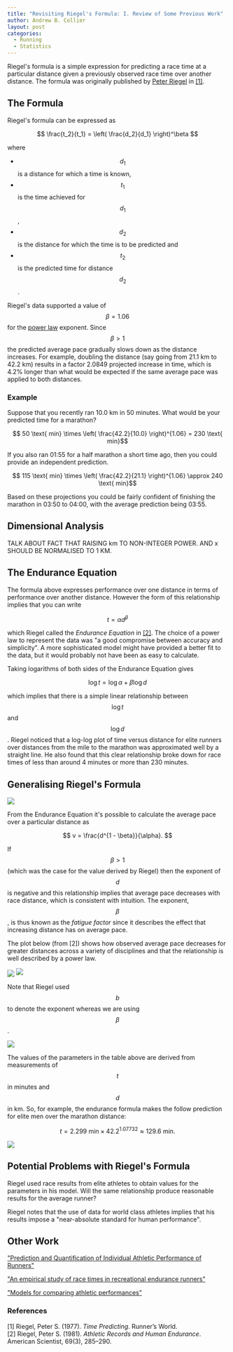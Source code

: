 ```yaml
---
title: "Revisiting Riegel's Formula: I. Review of Some Previous Work"
author: Andrew B. Collier
layout: post
categories:
  - Running
  - Statistics
---
```


Riegel's formula is a simple expression for predicting a race time at a particular distance given a previously observed race time over another distance. The formula was originally published by [Peter Riegel](https://en.wikipedia.org/wiki/Peter_Riegel) in <a href="#riegel_1977">[1]</a>.

## The Formula

Riegel's formula can be expressed as

$$ \frac{t_2}{t_1} = \left( \frac{d_2}{d_1} \right)^\beta $$

where

- $$d_1$$ is a distance for which a time is known,
- $$t_1$$ is the time achieved for $$d_1$$,
- $$d_2$$ is the distance for which the time is to be predicted and
- $$t_2$$ is the predicted time for distance $$d_2$$.

Riegel's data supported a value of $$\beta = 1.06$$ for the [power law](https://en.wikipedia.org/wiki/Power_law) exponent. Since $$\beta > 1$$ the predicted average pace gradually slows down as the distance increases. For example, doubling the distance (say going from 21.1 km to 42.2 km) results in a factor 2.0849 projected increase in time, which is 4.2% longer than what would be expected if the same average pace was applied to both distances.

### Example

Suppose that you recently ran 10.0 km in 50 minutes. What would be your predicted time for a marathon?

$$ 50 \text{ min} \times \left( \frac{42.2}{10.0} \right)^{1.06} = 230 \text{ min}$$

If you also ran 01:55 for a half marathon a short time ago, then you could provide an independent prediction.

$$ 115 \text{ min} \times \left( \frac{42.2}{21.1} \right)^{1.06} \approx 240 \text{ min}$$

Based on these projections you could be fairly confident of finishing the marathon in 03:50 to 04:00, with the average prediction being 03:55.

## Dimensional Analysis

TALK ABOUT FACT THAT RAISING km TO NON-INTEGER POWER. AND x SHOULD BE NORMALISED TO 1 KM.

## The Endurance Equation

The formula above expresses performance over one distance in terms of performance over another distance. However the form of this relationship implies that you can write

$$ t = \alpha d^\beta $$

which Riegel called the <em>Endurance Equation</em> in <a href="#riegel_1981">[2]</a>. The choice of a power law to represent the data was "a good compromise between accuracy and simplicity". A more sophisticated model might have provided a better fit to the data, but it would probably not have been as easy to calculate.

Taking logarithms of both sides of the Endurance Equation gives

$$ \log t = \log \alpha + \beta \log d $$

which implies that there is a simple linear relationship between $$\log t$$ and $$\log d$$. Riegel noticed that a log-log plot of time versus distance for elite runners over distances from the mile to the marathon was approximated well by a straight line. He also found that this clear relationship broke down for race times of less than around 4 minutes or more than 230 minutes.

## Generalising Riegel's Formula

<img src="{{ site.baseurl }}/static/img/2017/03/riegel-figure-1.png" align="center">

From the Endurance Equation it's possible to calculate the average pace over a particular distance as

$$ v = \frac{d^{1 - \beta}}{\alpha}. $$

If $$\beta > 1$$ (which was the case for the value derived by Riegel) then the exponent of $$d$$ is negative and this relationship implies that average pace decreases with race distance, which is consistent with intuition. The exponent, $$\beta$$, is thus known as the *fatigue factor* since it describes the effect that increasing distance has on average pace.

The plot below (from [2]) shows how observed average pace decreases for greater distances across a variety of disciplines and that the relationship is well described by a power law.

<img src="{{ site.baseurl }}/static/img/2017/03/riegel-figure-2.png" align="center">

<img src="{{ site.baseurl }}/static/img/2017/03/riegel-figure-3.png">

Note that Riegel used $$b$$ to denote the exponent whereas we are using $$\beta$$.

<img src="{{ site.baseurl }}/static/img/2017/03/riegel-table-1.png">

The values of the parameters in the table above are derived from measurements of $$t$$ in minutes and $$d$$ in km. So, for example, the endurance formula makes the follow prediction for elite men over the marathon distance:

$$ t = 2.299\text{ min} \times 42.2^{1.07732} \approx 129.6\text{ min}. $$

<img src="{{ site.baseurl }}/static/img/2017/03/riegel-table-2.png">

## Potential Problems with Riegel's Formula

Riegel used race results from elite athletes to obtain values for the parameters in his model. Will the same relationship produce reasonable results for the average runner?

Riegel notes that the use of data for world class athletes implies that his results impose a "near-absolute standard for human performance".

## Other Work

["Prediction and Quantification of Individual Athletic Performance of Runners"](http://journals.plos.org/plosone/article?id=10.1371/journal.pone.0157257)

["An empirical study of race times in recreational endurance runners"](https://bmcsportsscimedrehabil.biomedcentral.com/articles/10.1186/s13102-016-0052-y)

["Models for comparing athletic performances"](http://onlinelibrary.wiley.com/doi/10.1111/1467-9884.00151/abstract)

### References

<span id="riegel_1977">[1]</span> Riegel, Peter S. (1977). <em>Time Predicting</em>. Runner’s World.<br>
<span id="riegel_1981">[2]</span> Riegel, Peter S. (1981). <em>Athletic Records and Human Endurance</em>. American Scientist, 69(3), 285–290.
